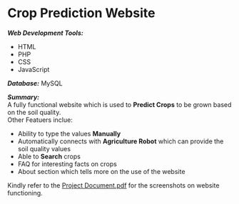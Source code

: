 # Crop Prediction Website

***Web Development Tools:*** 
   - HTML
   - PHP
   - CSS
   - JavaScript
 
***Database:*** MySQL <br />

***Summary:*** <br />
 A fully functional website which is used to **Predict Crops** to be grown based on the soil quality.<br />
 Other Featuers inclue:
 - Ability to type the values **Manually**
 - Automatically connects with **Agriculture Robot** which can provide the soil quality values
 - Able to **Search** crops 
 - FAQ for interesting facts on crops
 - About section which tells more on the use of the website

Kindly refer to the <a href="https://github.com/rayin19/Crop-Prediction-Website/blob/main/Project%20Document.pdf">Project Document.pdf</a> for the screenshots on website functioning.
